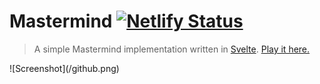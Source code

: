 # Mastermind [![Netlify Status](https://api.netlify.com/api/v1/badges/2937ac7a-9cc4-4935-8ab4-ca00a26a61a2/deploy-status)](https://app.netlify.com/sites/mastermind-jimmysawczuk/deploys)

> A simple Mastermind implementation written in [Svelte](https://svelte.dev). [Play it here.](https://mastermind.jimmysawczuk.com)

<div style="max-width: 400px">
![Screenshot](/github.png)
</div>
